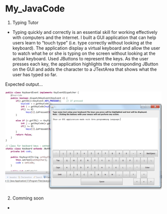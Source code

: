 # My_JavaCode

1. Typing Tutor
* Typing quickly and correctly is an essential skill for working effectively with computers and the Internet. I built a GUI application that can help users learn to “touch type” (i.e. type correctly without looking at the keyboard). The application display a virtual keyboard and allow the user to watch what he or she is typing on the screen without looking at the actual keyboard. Used JButtons to represent the keys. As the user presses each key, the application highlights the corresponding JButton on the GUI and adds the character to a JTextArea that shows what the user has typed so far. 

Expected output...

<img src="./TypingTutor.png" width="640">


2. Comming soon
*
